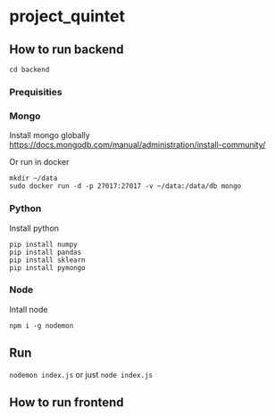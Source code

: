 # project_quintet

## How to run backend

`cd backend`

### Prequisities

### Mongo

Install mongo globally https://docs.mongodb.com/manual/administration/install-community/

Or run in docker

```
mkdir ~/data
sudo docker run -d -p 27017:27017 -v ~/data:/data/db mongo
```

### Python

Install python

```
pip install numpy
pip install pandas
pip install sklearn
pip install pymongo
```

### Node

Intall node

```
npm i -g nodemon

```

## Run

`nodemon index.js`
or just
`node index.js`

## How to run frontend
